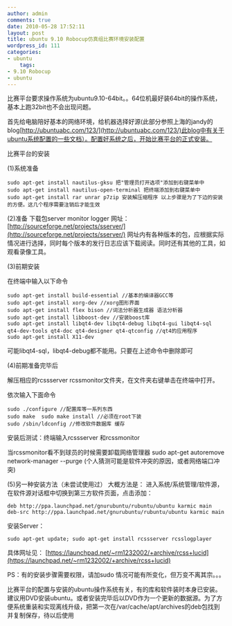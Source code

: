 ```yaml
---
author: admin
comments: true
date: 2010-05-28 17:52:11
layout: post
title: ubuntu 9.10 Robocup仿真组比赛环境安装配置
wordpress_id: 111
categories:
- ubuntu
    tags:
- 9.10 Robocup
- ubuntu
---
```


比赛平台要求操作系统为ubuntu9.10-64bit。。64位机最好装64bit的操作系统，基本上跑32bit也不会出现问题。 

首先给电脑陪好基本的网络环境，给机器选择好源(此部分参照上海的jandy的blog[http://ubuntuabc.com/123/](http://ubuntuabc.com/123/)此blog中有关于ubuntu系统配置的一些文档）。配置好系统之后，开始比赛平台的正式安装。 

比赛平台的安装 

(1)系统准备 

    sudo apt-get install nautilus-gksu 把"管理员打开选项"添加到右键菜单中 
    sudo apt-get install nautilus-open-terminal 把终端添加到右键菜单中 
    sudo apt-get install rar unrar p7zip 安装解压缩程序 以上步骤是为了下边的安装的方便。这几个程序需要注销后才能生效 

(2)准备 下载包server monitor logger 网址：[http://sourceforge.net/projects/sserver/](http://sourceforge.net/projects/sserver/)
网址内有各种版本的包，应根据实际情况进行选择，同时每个版本的发行日志应该下载阅读。同时还有其他的工具，如观看录像工具。

(3)前期安装 

在终端中输入以下命令

    sudo apt-get install build-essential //基本的编译器GCC等 
    sudo apt-get install xorg-dev //xorg图形界面
    sudo apt-get install flex bison //词法分析器生成器 语法分析器 
    sudo apt-get install libboost-dev //安装boost库 
    sudo apt-get install libqt4-dev libqt4-debug libqt4-gui libqt4-sql qt4-dev-tools qt4-doc qt4-designer qt4-qtconfig //qt4的应用程序 
    sudo apt-get install X11-dev 

可能libqt4-sql，libqt4-debug都不能用。只要在上述命令中删除即可 

(4)前期准备完毕后

解压相应的rcssserver rcssmonitor文件夹，在文件夹右键单击在终端中打开。

依次输入下面命令 

    sudo ./configure //配置库等一系列东西 
    sudo make  sudo make install //必须在root下装 
    sudo /sbin/ldconfig //修改软件数据库 缓存 

安装后测试：终端输入rcssserver 和rcssmonitor 

当rcssmonitor看不到球员的时候需要卸载网络管理器  sudo apt-get autoremove network-manager --purge (个人猜测可能是软件冲突的原因，或者网络端口冲突) 

(5)另一种安装方法（未尝试使用过） 大概方法是： 进入系统/系统管理/软件源，在软件源对话框中切换到第三方软件页面，点击添加：

    deb http://ppa.launchpad.net/gnurubuntu/rubuntu/ubuntu karmic main 
    deb-src http://ppa.launchpad.net/gnurubuntu/rubuntu/ubuntu karmic main

安装Server： 

    sudo apt-get update; sudo apt-get install rcssserver rcsslogplayer 

具体网址见： [https://launchpad.net/~rm1232002/+archive/rcss+lucid](https://launchpad.net/~rm1232002/+archive/rcss+lucid)

PS：有的安装步骤需要权限，请加sudo 情况可能有所变化，但万变不离其宗。。。

比赛平台的配置与安装的ubuntu操作系统有关，有的库和软件装时本身已安装。建议用DVD安装ubuntu。或者安装完毕后以DVD作为一个更新的数据源。为了方便系统重装和实现离线升级，把第一次在/var/cache/apt/archives的deb包找到并复制保存，待以后使用

